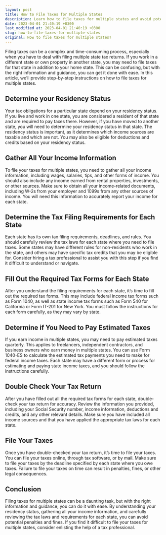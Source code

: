 ```yaml
---
layout: post
title: How to File Taxes for Multiple States
description: Learn how to file taxes for multiple states and avoid potential penalties and fines. Get expert advice and guidance on filing taxes for different states in this detailed guide.
date: 2023-04-01 21:40:19 +0300
last_modified_at: 2023-04-01 21:40:19 +0300
slug: how-to-file-taxes-for-multiple-states
original: How to file taxes for multiple states?
---
```

Filing taxes can be a complex and time-consuming process, especially when you have to deal with filing multiple state tax returns. If you work in a different state or own property in another state, you may need to file taxes for that state in addition to your home state. This can be confusing, but with the right information and guidance, you can get it done with ease. In this article, we’ll provide step-by-step instructions on how to file taxes for multiple states.

## Determine your Residency Status

Your tax obligations for a particular state depend on your residency status. If you live and work in one state, you are considered a resident of that state and are required to pay taxes there. However, if you have moved to another state, you will need to determine your residency status in that state. The residency status is important, as it determines which income sources are taxable and which are not. You may also be eligible for deductions and credits based on your residency status.

## Gather All Your Income Information

To file your taxes for multiple states, you need to gather all your income information, including wages, salaries, tips, and other forms of income. You should also include any income earned from rental properties, investments, or other sources. Make sure to obtain all your income-related documents, including W-2s from your employer and 1099s from any other sources of income. You will need this information to accurately report your income for each state.

## Determine the Tax Filing Requirements for Each State

Each state has its own tax filing requirements, deadlines, and rules. You should carefully review the tax laws for each state where you need to file taxes. Some states may have different rules for non-residents who work in the state, and others may have specific tax credits that you may be eligible for. Consider hiring a tax professional to assist you with this step if you find it difficult to understand or navigate.

## Fill Out the Required Tax Forms for Each State

After you understand the filing requirements for each state, it’s time to fill out the required tax forms. This may include federal income tax forms such as Form 1040, as well as state income tax forms such as Form 540 for California or Form IT-201 for New York. You must follow the instructions for each form carefully, as they may vary by state.

## Determine if You Need to Pay Estimated Taxes

If you earn income in multiple states, you may need to pay estimated taxes quarterly. This applies to freelancers, independent contractors, and business owners who earn money in multiple states. You can use Form 1040-ES to calculate the estimated tax payments you need to make for federal income taxes. Each state may have a different form or process for estimating and paying state income taxes, and you should follow the instructions carefully.

## Double Check Your Tax Return

After you have filled out all the required tax forms for each state, double-check your tax return for accuracy. Review the information you provided, including your Social Security number, income information, deductions and credits, and any other relevant details. Make sure you have included all income sources and that you have applied the appropriate tax laws for each state.

## File Your Taxes

Once you have double-checked your tax return, it’s time to file your taxes. You can file your taxes online, through tax software, or by mail. Make sure to file your taxes by the deadline specified by each state where you owe taxes. Failure to file your taxes on time can result in penalties, fines, or other legal consequences.

## Conclusion

Filing taxes for multiple states can be a daunting task, but with the right information and guidance, you can do it with ease. By understanding your residency status, gathering all your income information, and carefully reviewing the tax laws and requirements for each state, you can avoid potential penalties and fines. If you find it difficult to file your taxes for multiple states, consider enlisting the help of a tax professional.